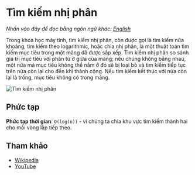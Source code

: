 # Tìm kiếm nhị phân

_Nhấn vào đây để đọc bằng ngôn ngữ khác:_
[_English_](README.en-EN.md)

Trong khoa học máy tính, tìm kiếm nhị phân, còn được gọi là tìm kiếm nửa khoảng, tìm kiếm theo logarithmic, hoặc chia nhị phân, là một thuật toán tìm kiếm mục tiêu trong một mảng đã được sắp xếp. Tìm kiếm nhị phân so sánh giá trị mục tiêu với phần tử ở giữa của mảng; nếu chúng không bằng nhau, một nửa mà mục tiêu không thể nằm ở đó sẽ bị loại bỏ và tìm kiếm tiếp tục trên nửa còn lại cho đến khi thành công. Nếu tìm kiếm kết thúc với nửa còn lại là trống, mục tiêu không có trong mảng.

![Tìm kiếm nhị phân](https://upload.wikimedia.org/wikipedia/commons/8/83/Binary_Search_Depiction.svg)

## Phức tạp

**Phức tạp thời gian**: `O(log(n))` - vì chúng ta chia khu vực tìm kiếm thành hai cho mỗi vòng lặp tiếp theo.

## Tham khảo

- [Wikipedia](https://en.wikipedia.org/wiki/Binary_search_algorithm)
- [YouTube](https://www.youtube.com/watch?v=P3YID7liBug&index=29&list=PLLXdhg_r2hKA7DPDsunoDZ-Z769jWn4R8)
